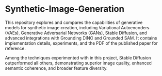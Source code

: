 # Synthetic-Image-Generation
This repository explores and compares the capabilities of generative models for synthetic image creation, including Variational Autoencoders (VAEs), Generative Adversarial Networks (GANs), Stable Diffusion, and advanced integrations with Grounding DINO and Grounded SAM. It contains implementation details, experiments, and the PDF of the published paper for reference.

Among the techniques experimented with in this project, Stable Diffusion outperformed all others, demonstrating superior image quality, enhanced semantic coherence, and broader feature diversity.

